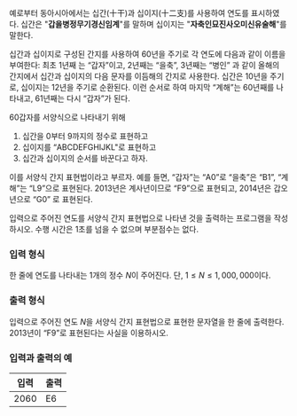예로부터 동아시아에서는 십간(十干)과 십이지(十二支)를 사용하여 연도를 표시하였다. 십간은 "**갑을병정무기경신임계**"를 말하며 십이지는 "**자축인묘진사오미신유술해**"를 말한다.

십간과 십이지로 구성된 간지를 사용하여 60년을 주기로 각 연도에 다음과 같이 이름을 부여한다: 최초 1년째 는 “갑자”이고, 2년째는 “을축”, 3년째는 “병인” 과 같이 올해의 간지에서 십간과 십이지의 다음 문자를 이듬해의 간지로 사용한다. 십간은 10년을 주기로, 십이지는 12년을 주기로 순환된다. 이런 순서로 하여 마지막 “계해”는 60년째를 나타내고, 61년째는 다시 “갑자”가 된다.

60갑자를 서양식으로 나타내기 위해 

1. 십간을 0부터 9까지의 정수로 표현하고
2. 십이지를 “ABCDEFGHIJKL"로 표현하고
3. 십간과 십이지의 순서를 바꾼다고 하자.

이를 서양식 간지 표현법이라고 부르자. 예를 들면, “갑자”는 “A0”로 “을축”은 “B1”, “계해”는 “L9”으로 표현된다. 2013년은 계사년이므로 “F9”으로 표현되고, 2014년은 갑오년으로 “G0” 로 표현된다.

입력으로 주어진 연도를 서양식 간지 표현법으로 나타낸 것을 출력하는 프로그램을 작성하시오. 수행 시간은 1초를 넘을 수 없으며 부분점수는 없다.


### 입력 형식

한 줄에 연도를 나타내는 1개의 정수 $N$이 주어진다. 단, $1 \le N \le 1,000,000$이다.

### 출력 형식

입력으로 주어진 연도 $N$을 서양식 간지 표현법으로 표현한 문자열을 한 줄에 출력한다. 2013년이 “F9”로 표현된다는 사실을 이용하시오.

### 입력과 출력의 예


<table class='table table-bordered table-condensed'>
 <thead>
  <tr>
   <th>입력</th>
   <th>출력</th>
  </tr>
 </thead>
 <tbody>
  <tr>
   <td class="code-font">2060</td>
   <td class="code-font">E6</td>
  </tr>
 </tbody>
</table>